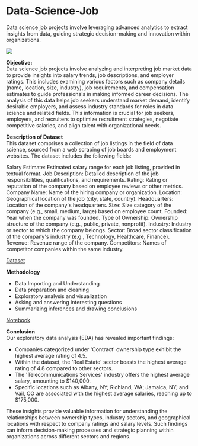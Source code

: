 # Data-Science-Job
Data science job projects involve leveraging advanced analytics to extract insights from data, guiding strategic decision-making and innovation within organizations.

![](https://cdn.uconnectlabs.com/wp-content/uploads/sites/25/2019/12/what-is-data-science.jpg)

**Objective:**<br>
Data science job projects involve analyzing and interpreting job market data to provide insights into salary trends, job descriptions, and employer ratings. This includes examining various factors such as company details (name, location, size, industry), job requirements, and compensation estimates to guide professionals in making informed career decisions. The analysis of this data helps job seekers understand market demand, identify desirable employers, and assess industry standards for roles in data science and related fields. This information is crucial for job seekers, employers, and recruiters to optimize recruitment strategies, negotiate competitive salaries, and align talent with organizational needs.

**Description of Dataset**<br>
This dataset comprises a collection of job listings in the field of data science, sourced from a web scraping of job boards and employment websites. The dataset includes the following fields:

Salary Estimate: Estimated salary range for each job listing, provided in textual format.
Job Description: Detailed description of the job responsibilities, qualifications, and requirements.
Rating: Rating or reputation of the company based on employee reviews or other metrics.
Company Name: Name of the hiring company or organization.
Location: Geographical location of the job (city, state, country).
Headquarters: Location of the company's headquarters.
Size: Size category of the company (e.g., small, medium, large) based on employee count.
Founded: Year when the company was founded.
Type of Ownership: Ownership structure of the company (e.g., public, private, nonprofit).
Industry: Industry or sector to which the company belongs.
Sector: Broad sector classification of the company's industry (e.g., Technology, Healthcare, Finance).
Revenue: Revenue range of the company.
Competitors: Names of competitor companies within the same industry.

[Dataset](https://www.kaggle.com/datasets/rkb0023/glassdoor-data-science-jobs)

**Methodology**<br>
- Data Importing and Understanding
- Data preparation and cleaning
- Exploratory analysis and visualization
- Asking and answering interesting questions
- Summarizing inferences and drawing conclusions

[Notebook](https://github.com/amandeepkaur2024/Data-Science-Job)

**Conclusion**<br>
Our exploratory data analysis (EDA) has revealed important findings:

- Companies categorized under 'Contract' ownership type exhibit the highest average rating of 4.5.
- Within the dataset, the 'Real Estate' sector boasts the highest average rating of 4.8 compared to other sectors.
- The 'Telecommunications Services' industry offers the highest average salary, amounting to $140,000.
- Specific locations such as Albany, NY; Richland, WA; Jamaica, NY; and Vail, CO are associated with the highest average salaries, reaching up to $175,000.

These insights provide valuable information for understanding the relationships between ownership types, industry sectors, and geographical locations with respect to company ratings and salary levels. Such findings can inform decision-making processes and strategic planning within organizations across different sectors and regions.
